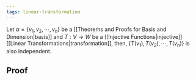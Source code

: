 ```yaml
---
tags: linear-transformation
---
```

Let $\alpha = \{v_{1},v_{2}, \cdots, v_{n}\}$ be a [[Theorems and Proofs for Basis and Dimension|basis]] and $T:V \rightarrow W$ be a [[Injective Functions|injective]] [[Linear Transformations|transformation]], then, $\{T(v_{1}), T(v_{2}), \cdots, T(v_{n})\}$ is also independent.
## Proof
